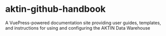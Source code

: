 # aktin-github-handbook
A VuePress-powered documentation site providing user guides, templates, and instructions for using and configuring the AKTIN Data Warehouse
